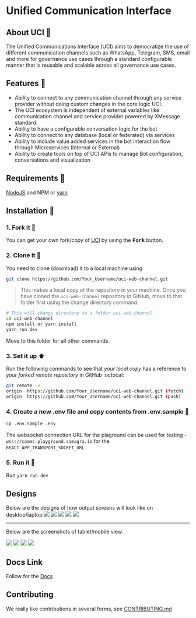 # Unified Communication Interface

## About UCI :open_book:

The Unified Communications Interface (UCI) aims to democratize the use of different communication channels such as WhatsApp, Telegram, SMS, email and more for governance use cases through a standard configurable manner that is reusable and scalable across all governance use cases.

## Features :dart:

- Ability to connect to any communication channel through any service provider without doing custom changes in the core logic UCI.
- The UCI ecosystem is independent of external variables like communication channel and service provider powered by XMessage standard.
- Ability to have a configurable conversation logic for the bot
- Ability to connect to any database (local or federated) via services
- Ability to include value added services in the bot interaction flow through Microservices (Internal or External)
- Ability to create tools on top of UCI APIs to manage Bot configuration, conversations and visualization

## Requirements :scroll:

[NodeJS](https://nodejs.org/en/download/) and NPM or [yarn](https://yarnpkg.com/getting-started/install)

## Installation :walking:

### 1. Fork it :fork_and_knife:

You can get your own fork/copy of [UCI](https://github.com/Samagra-Development/uci-web-channel) by using the <kbd><b>Fork</b></kbd> button.

### 2. Clone it :busts_in_silhouette:

You need to clone (download) it to a local machine using

```sh
git clone https://github.com/Your_Username/uci-web-channel.git
```

> This makes a local copy of the repository in your machine.
> Once you have cloned the `uci-web-channel` repository in GitHub, move to that folder first using the change directory command.

```sh
# This will change directory to a folder uci-web-channel
cd uci-web-channel
npm install or yarn install
yarn run dev 
```

Move to this folder for all other commands.

### 3. Set it up :arrow_up:

Run the following commands to see that _your local copy_ has a reference to _your forked remote repository_ in GitHub :octocat:

```sh
git remote -v
origin  https://github.com/Your_Username/uci-web-channel.git (fetch)
origin  https://github.com/Your_Username/uci-web-channel.git (push)
```

### 4. Create a new .env file and copy contents from .env.sample :open_file_folder:

```sh
cp .env.sample .env
```

The websocket connection URL for the plaground can be used for testing - `wss://comms-playground.samagra.io` for the `REACT_APP_TRANSPORT_SOCKET_URL`.

### 5. Run it :checkered_flag:

Run `yarn run dev`

## Designs

Below are the designs of how output screens will look like on desktop/laptop
![](https://i.postimg.cc/1tP22S2W/Screenshot-2023-09-06-102410.png)
![](https://i.postimg.cc/fyv9CcX2/Screenshot-2023-09-06-102530.png)
![](https://i.postimg.cc/nVygs7Vf/Screenshot-2023-09-05-at-6-24-45-PM.png)
![](https://i.postimg.cc/rsF5ZNbn/Screenshot-2023-08-28-090003.png)
![](https://i.postimg.cc/NMrbYJH9/Screenshot-2023-09-05-at-6-24-02-PM.png)

---- 
Below are the screenshots of tablet/mobile view: 

![](https://i.postimg.cc/TPgkqs7T/localhost-3003-i-Pad-Air-2.png)
![](https://i.postimg.cc/8PYt8Gx1/localhost-3003-i-Pad-Air-3.png)
![](https://i.postimg.cc/KYPNgMjz/localhost-3003-i-Pad-Air.png)
![](https://i.postimg.cc/kGpFdN1j/localhost-3003-i-Pad-Air-1.png)
## Docs Link

Follow for the [Docs](https://main--sage-syrniki-b31f4f.netlify.app/)

## Contributing

We really like contributions in several forms, see [CONTRIBUTING.md](CONTRIBUTING.md)
